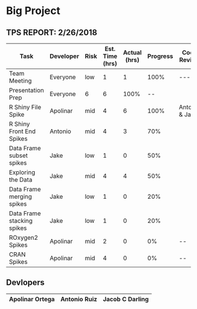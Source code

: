 # Big Project

## TPS REPORT: 2/26/2018
Task | Developer | Risk | Est. Time (hrs) | Actual (hrs) | Progress | Code Review
--- | --- | --- | --- | --- | --- | ---
Team Meeting | Everyone | low | 1 | 1 | 100% | ---
Presentation Prep | Everyone | 6 | 6 | 100% | --
R Shiny File Spike | Apolinar | mid | 4 | 6 | 100% | Antonio & Jake
R Shiny Front End Spikes | Antonio | mid | 4 | 3 | 70% | 
Data Frame subset spikes | Jake | low  | 1 | 0 | 50% |
Exploring the Data | Jake | mid | 4 | 4 | 50% | 
Data Frame merging spikes | Jake | low  | 1 | 0 | 20% |
Data Frame stacking spikes | Jake | low  | 1 | 0 | 20% |
ROxygen2 Spikes | Apolinar | mid | 2 | 0 | 0% | --
CRAN Spikes | Apolinar | mid | 4 | 0 | 0% | --


## Devlopers
Apolinar Ortega | Antonio Ruiz | Jacob C Darling
--- | --- | --- 
